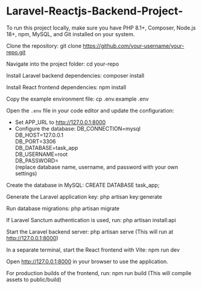 # Laravel-Reactjs-Backend-Project-
To run this project locally, make sure you have PHP 8.1+, Composer, Node.js 18+, npm, MySQL, and Git installed on your system.

Clone the repository:
git clone https://github.com/your-username/your-repo.git

Navigate into the project folder:
cd your-repo

Install Laravel backend dependencies:
composer install

Install React frontend dependencies:
npm install

Copy the example environment file:
cp .env.example .env

Open the `.env` file in your code editor and update the configuration:
- Set APP_URL to http://127.0.0.1:8000
- Configure the database:
  DB_CONNECTION=mysql  
  DB_HOST=127.0.0.1  
  DB_PORT=3306  
  DB_DATABASE=task_app  
  DB_USERNAME=root  
  DB_PASSWORD=  
  (replace database name, username, and password with your own settings)

Create the database in MySQL:
CREATE DATABASE task_app;

Generate the Laravel application key:
php artisan key:generate

Run database migrations:
php artisan migrate

If Laravel Sanctum authentication is used, run:
php artisan install:api

Start the Laravel backend server:
php artisan serve
(This will run at http://127.0.0.1:8000)

In a separate terminal, start the React frontend with Vite:
npm run dev

Open http://127.0.0.1:8000 in your browser to use the application.

For production builds of the frontend, run:
npm run build
(This will compile assets to public/build)
